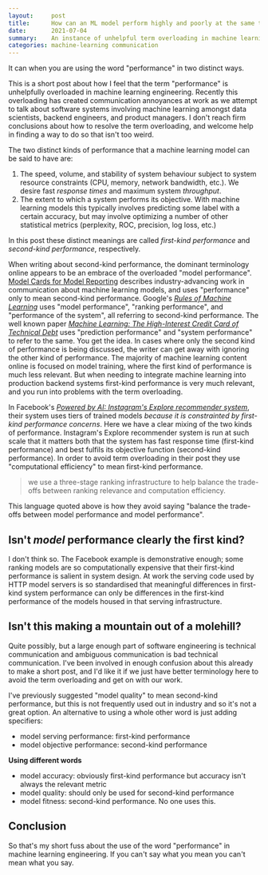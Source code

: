 ```yaml
---
layout:     post
title:      How can an ML model perform highly and poorly at the same time? 
date:       2021-07-04
summary:    An instance of unhelpful term overloading in machine learning engineering. 
categories: machine-learning communication
---
```


It can when you are using the word "performance" in two distinct ways. 

This is a short post about how I feel that the term "performance" is unhelpfully overloaded in machine learning engineering. Recently this overloading has created communication annoyances at work as we attempt to talk about software systems involving machine learning amongst data scientists, backend engineers, and product managers. I don't reach firm conclusions about how to resolve the term overloading, and welcome help in finding a way to do so that isn't too weird.

The two distinct kinds of performance that a machine learning model can be said to have are:

1. The speed, volume, and stability of system behaviour subject to system resource constraints (CPU, memory, network bandwidth, etc.). We desire fast *response times* and maximum system *throughput*.
2. The extent to which a system performs its objective. With machine learning models this typically involves predicting some label with a certain accuracy, but may involve optimizing a number of other statistical metrics (perplexity, ROC, precision, log loss, etc.)

In this post these distinct meanings are called *first-kind performance* and *second-kind performance*, respectively.

When writing about second-kind performance, the dominant terminology online appears to be an embrace of the overloaded "model performance". [Model Cards for Model Reporting](https://arxiv.org/pdf/1810.03993.pdf) describes industry-advancing work in communication about machine learning models, and uses "performance" only to mean second-kind performance. Google's [*Rules of Machine Learning*](https://developers.google.com/machine-learning/guides/rules-of-ml) uses "model performance", "ranking performance", and "performance of the system", all referring to second-kind performance. The well known paper *[Machine Learning: The High-Interest Credit Card of Technical Debt](https://storage.googleapis.com/pub-tools-public-publication-data/pdf/43146.pdf)* uses "prediction performance" and "system performance" to refer to the same. You get the idea. In cases where only the second kind of performance is being discussed, the writer can get away with ignoring the other kind of performance. The majority of machine learning content online is focused on model training, where the first kind of performance is much less relevant. But when needing to integrate machine learning into production backend systems first-kind performance is very much relevant, and you run into problems with the term overloading.

In Facebook's [*Powered by AI: Instagram's Explore recommender system*](https://ai.facebook.com/blog/powered-by-ai-instagrams-explore-recommender-system/), their system uses tiers of trained models *because it is constrainted by first-kind performance concerns*. Here we have a clear mixing of the two kinds of performance. Instagram's Explore recommender system is run at such scale that it matters both that the system has fast response time (first-kind performance) and best fulfils its objective function (second-kind performance). In order to avoid term overloading in their post they use "computational efficiency" to mean first-kind performance. 

> we use a three-stage ranking infrastructure to help balance the trade-offs between ranking relevance and computation efficiency.

This language quoted above is how they avoid saying "balance the trade-offs between model performance and model performance". 

## Isn't *model* performance clearly the first kind?

I don't think so. The Facebook example is demonstrative enough; some ranking models are so computationally expensive that their first-kind performance is salient in system design. At work the serving code used by HTTP model servers is so standardised that meaningful differences in first-kind system performance can only be differences in the first-kind performance of the models housed in that serving infrastructure. 

## Isn't this making a mountain out of a molehill?

Quite possibly, but a large enough part of software engineering is technical communication and ambiguous communication is bad technical communication. I've been involved in enough confusion about this already to make a short post, and I'd like it if we just have better terminology here to avoid the term overloading and get on with our work. 

I've previously suggested "model quality" to mean second-kind performance,  but this is not frequently used out in industry and so it's not a great option. An alternative to using a whole other word is just adding specifiers:

- model serving performance: first-kind performance
- model objective performance: second-kind performance

**Using different words**

- model accuracy: obviously first-kind performance but accuracy isn't always the relevant metric
- model quality: should only be used for second-kind performance
- model fitness: second-kind performance. No one uses this.

## Conclusion

So that's my short fuss about the use of the word "performance" in machine learning engineering. If you can't say what you mean you can't mean what you say.
